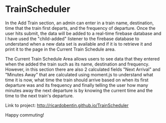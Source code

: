 # TrainScheduler

In the Add Train section, an admin can enter in a train name, destination, time that the train first departs, and the frequency of departure. Once the user hits submit, the data will be added to a real-time firebase database and I have used the "child-added" listener to the firebase database to understand when a new data set is available and if it is to retrieve it and print it to the page in the Current Train Schedule area.

The Current Train Schedule Area allows users to see data that they entered when the added the train such as its name, destination and frequency. However, in this section there are also 2 calculated fields "Next Arrival" and "Minutes Away" that are calculated using moment.js to understand what time it is now, what time the train should arrive based on when its first departure was and its frequency and finally telling the user how many minutes away the next departure is by knowing the current time and the time to the next train's departure.

Link to project: http://ricardobentin.github.io/TrainScheduler

Happy commuting!
